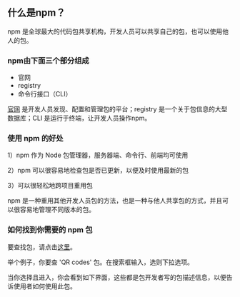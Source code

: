 ## 什么是npm？

npm 是全球最大的代码包共享机构，开发人员可以共享自己的包，也可以使用他人的包。

### **npm由下面三个部分组成**

- 官网
- registry
- 命令行接口（CLI）

[官网](https://www.npmjs.com/) 是开发人员发现、配置和管理包的平台；registry 是一个关于包信息的大型数据库；CLI 是运行于终端，让开发人员操作npm。

### **使用 npm 的好处**

1）npm 作为 Node 包管理器，服务器端、命令行、前端均可使用

2）npm 可以很容易地检查包是否已更新，以便及时使用最新的包

3）可以很轻松地跨项目重用包

npm 是一种重用其他开发人员包的方法，也是一种与他人共享包的方式，并且可以很容易地管理不同版本的包。

### **如何找到你需要的 npm 包**

要查找包，请点击[这里](https://www.npmjs.com/)。

举个例子，你要查 'QR codes' 包。在搜索框输入，选则下拉选项。

当你选择且进入，你会看到如下界面，这些都是包开发者写的包描述信息，以便告诉使用者如何使用此包。

